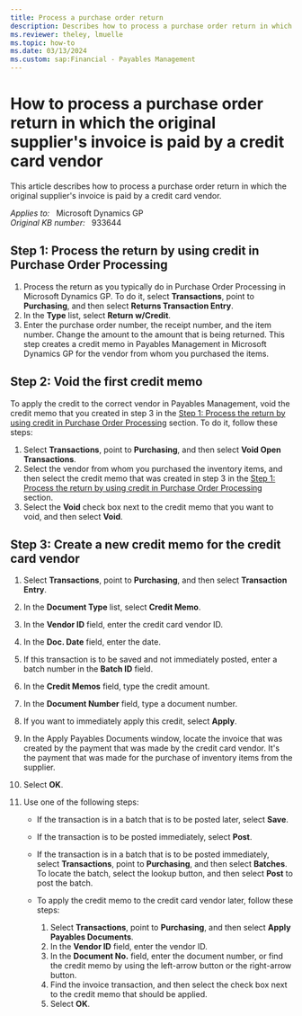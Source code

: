 ```yaml
---
title: Process a purchase order return
description: Describes how to process a purchase order return in which the original supplier's invoice is paid by a credit card vendor.
ms.reviewer: theley, lmuelle
ms.topic: how-to
ms.date: 03/13/2024
ms.custom: sap:Financial - Payables Management
---
```

# How to process a purchase order return in which the original supplier's invoice is paid by a credit card vendor

This article describes how to process a purchase order return in which the original supplier's invoice is paid by a credit card vendor.

_Applies to:_ &nbsp; Microsoft Dynamics GP  
_Original KB number:_ &nbsp; 933644

## Step 1: Process the return by using credit in Purchase Order Processing

1. Process the return as you typically do in Purchase Order Processing in Microsoft Dynamics GP. To do it, select **Transactions**, point to **Purchasing**, and then select **Returns Transaction Entry**.
2. In the **Type** list, select **Return w/Credit**.
3. Enter the purchase order number, the receipt number, and the item number. Change the amount to the amount that is being returned. This step creates a credit memo in Payables Management in Microsoft Dynamics GP for the vendor from whom you purchased the items.

## Step 2: Void the first credit memo

To apply the credit to the correct vendor in Payables Management, void the credit memo that you created in step 3 in the [Step 1: Process the return by using credit in Purchase Order Processing](#step-1-process-the-return-by-using-credit-in-purchase-order-processing) section. To do it, follow these steps:

1. Select **Transactions**, point to **Purchasing**, and then select **Void Open Transactions**.
2. Select the vendor from whom you purchased the inventory items, and then select the credit memo that was created in step 3 in the [Step 1: Process the return by using credit in Purchase Order Processing](#step-1-process-the-return-by-using-credit-in-purchase-order-processing) section.
3. Select the **Void** check box next to the credit memo that you want to void, and then select **Void**.

## Step 3: Create a new credit memo for the credit card vendor

1. Select **Transactions**, point to **Purchasing**, and then select **Transaction Entry**.
2. In the **Document Type** list, select **Credit Memo**.
3. In the **Vendor ID** field, enter the credit card vendor ID.
4. In the **Doc. Date** field, enter the date.
5. If this transaction is to be saved and not immediately posted, enter a batch number in the **Batch ID** field.
6. In the **Credit Memos** field, type the credit amount.
7. In the **Document Number** field, type a document number.
8. If you want to immediately apply this credit, select **Apply**.
9. In the Apply Payables Documents window, locate the invoice that was created by the payment that was made by the credit card vendor. It's the payment that was made for the purchase of inventory items from the supplier.
10. Select **OK**.
11. Use one of the following steps:

    - If the transaction is in a batch that is to be posted later, select **Save**.
    - If the transaction is to be posted immediately, select **Post**.
    - If the transaction is in a batch that is to be posted immediately, select **Transactions**, point to **Purchasing**, and then select **Batches**. To locate the batch, select the lookup button, and then select **Post** to post the batch.
    - To apply the credit memo to the credit card vendor later, follow these steps:

        1. Select **Transactions**, point to **Purchasing**, and then select **Apply Payables Documents**.
        1. In the **Vendor ID** field, enter the vendor ID.
        1. In the **Document No.** field, enter the document number, or find the credit memo by using the left-arrow button or the right-arrow button.
        1. Find the invoice transaction, and then select the check box next to the credit memo that should be applied.
        1. Select **OK**.
